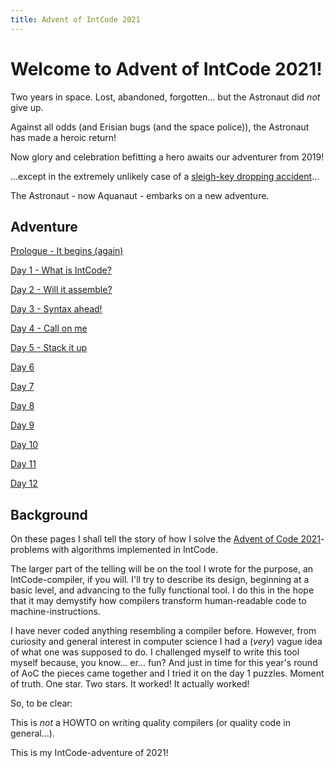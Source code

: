 ```yaml
---
title: Advent of IntCode 2021
---
```


# Welcome to Advent of IntCode 2021!

Two years in space. Lost, abandoned, forgotten... but the Astronaut did *not* give up.

Against all odds (and Erisian bugs (and the space police)), the Astronaut has made a heroic return!

Now glory and celebration befitting a hero awaits our adventurer from 2019!

...except in the extremely unlikely case of a [sleigh-key dropping accident](https://adventofcode.com/2021/day/1)...

The Astronaut - now Aquanaut - embarks on a new adventure.

## Adventure
[Prologue - It begins (again)](prologue.md)

[Day 1 - What is IntCode?](day01.md)

[Day 2 - Will it assemble?](day02.md)

[Day 3 - Syntax ahead!](day03.md)

[Day 4 - Call on me](day04.md)

[Day 5 - Stack it up](day05.md)

[Day 6](day06.md)

[Day 7](day07.md)

[Day 8](day08.md)

[Day 9](day09.md)

[Day 10](day10.md)

[Day 11](day11.md)

[Day 12](day12.md)


## Background
On these pages I shall tell the story of how I solve the [Advent of Code 2021](https://adventofcode.com/2021)-problems with algorithms implemented in IntCode.

The larger part of the telling will be on the tool I wrote for the purpose, an IntCode-compiler, if you will. I'll try to describe its design, beginning at a basic level, and advancing to the fully functional tool. I do this in the hope that it may demystify how compilers transform human-readable code to machine-instructions.

I have never coded anything resembling a compiler before. However, from curiosity and general interest in computer science I had a (*very*) vague idea of what one was supposed to do. I challenged myself to write this tool myself because, you know... er... fun? And just in time for this year's round of AoC the pieces came together and I tried it on the day 1 puzzles. Moment of truth. One star. Two stars. It worked! It actually worked!

So, to be clear:

This is *not* a HOWTO on writing quality compilers (or quality code in general...).

This is my IntCode-adventure of 2021!